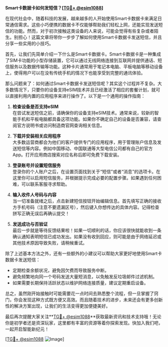 **Smart卡数据卡如何发短信？[[TG💪+ @esim1088](https://t.me/s/esim1088)]**

在现代社会中，随着科技的发展，越来越多的人开始使用Smart卡数据卡来满足日常通信需求。这些小巧便携的数据卡不仅能够帮助我们轻松上网，还能实现发送短信的功能。然而，对于初次接触这类设备的人来说，可能会觉得有些复杂或者陌生。别担心！这篇文章将带你一步步了解如何使用Smart卡数据卡发送短信，并且分享一些实用的小技巧。

首先，让我们先简单介绍一下什么是Smart卡数据卡。Smart卡数据卡是一种集成了SIM卡功能的小型存储装置，它可以通过无线网络连接到互联网并提供通话、短信服务以及数据传输等功能。这种卡片通常用于笔记本电脑、平板电脑等移动设备上，使得用户可以在没有传统手机的情况下也能享受到完整的通讯体验。

那么问题来了：如何通过Smart卡数据卡发送短信呢？其实这个过程并不复杂。大多数情况下，只要你的设备支持eSIM技术并且已经激活了相应的套餐计划，就可以直接利用内置的应用程序来进行操作了。以下是一个通用的操作指南：

1. **检查设备是否支持eSIM**  
   在尝试发送短信之前，请确保你的设备支持eSIM技术。通常来说，较新的智能手机和平板电脑都具备这项功能。如果你不确定自己的设备是否兼容，请查阅官方说明书或访问制造商官网查询相关信息。

2. **下载并安装相关应用程序**  
   大多数运营商都会为他们的客户提供专门的应用程序，用于管理账户信息及发送短信等内容。例如中国移动、中国联通等大型电信公司都有自己的官方App。打开应用商店搜索对应名称后即可免费下载安装。

3. **登录账号并设置短信服务**  
   登录你的个人账户之后，在设置页面找到关于“短信”或者“消息”的选项卡。在这里你可以启用短信服务，并根据提示完成必要的配置步骤。如果遇到任何困难，可以联系客服寻求帮助。

4. **输入收件人号码与内容**  
   当一切准备就绪之后，点击新建短信按钮开始编辑信息。首先填写正确的接收方手机号码（注意不要遗漏区号），然后键入你想传达的具体内容。记得检查拼写正确无误后再确认提交！

5. **发送成功与否验证**  
   最后一步就是等待反馈结果啦！如果一切顺利的话，你应该很快就能收到一条确认通知表明短信已成功发出。如果没有收到回应，则可能是由于网络延迟或其他技术原因导致失败，请稍候重试。

除了上述基本方法之外，还有一些额外的小建议可以帮助大家更好地使用Smart卡数据卡发送短信：

- 定期检查余额状况，避免因欠费而导致服务中断。
- 避免频繁地向同一个号码发送大量短消息，以免触发反垃圾邮件过滤机制。
- 如果需要长期保持活跃状态以维护网络连接质量，建议定期重启设备。

总之，虽然刚开始接触时可能需要花一点时间去熟悉整个流程，但一旦掌握了窍门，你会发现这种方式既方便又高效。而且随着技术的进步，未来还会有更多创新性的解决方案出现，让我们的生活变得更加便捷美好。

最后再次提醒大家关注**[TG💪+ @esim1088](https://t.me/s/esim1088)**获取最新资讯和技术支持哦！无论你是初学者还是资深玩家，这里都有丰富的资源等着你探索发现。快加入我们吧，一起开启智能新纪元！

[[TG💪+ @esim1088](https://t.me/s/esim1088) ![Image](https://i.postimg.cc/4NQfJmqS/Snipaste-2025-05-13-00-14-12.png)]
